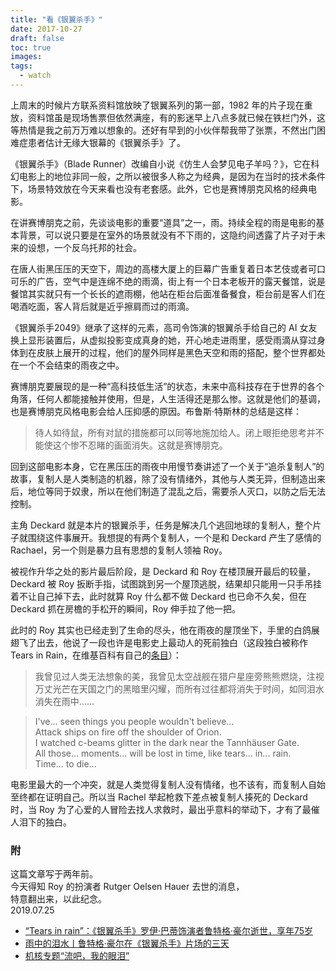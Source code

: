 ```yaml
---
title: "看《银翼杀手》"
date: 2017-10-27
draft: false
toc: true
images:
tags: 
  - watch
---
```


上周末的时候片方联系资料馆放映了银翼系列的第一部，1982 年的片子现在重放，资料馆虽是现场售票但依然满座，有的影迷早上八点多就已候在铁栏门外，这等热情是我之前万万难以想象的。还好有早到的小伙伴帮我带了张票，不然出门困难症患者估计无缘大银幕的《银翼杀手》了。

《银翼杀手》（Blade Runner）改编自小说《仿生人会梦见电子羊吗？》，它在科幻电影上的地位非同一般，之所以被很多人称之为经典，是因为在当时的技术条件下，场景特效放在今天来看也没有老套感。此外，它也是赛博朋克风格的经典电影。

在讲赛博朋克之前，先谈谈电影的重要“道具”之一，雨。持续全程的雨是电影的基本背景，可以说只要是在室外的场景就没有不下雨的，这隐约间透露了片子对于未来的设想，一个反乌托邦的社会。

在唐人街黑压压的天空下，周边的高楼大厦上的巨幕广告重复着日本艺伎或者可口可乐的广告，空气中是连绵不绝的雨滴，街上有一个日本老板开的露天餐馆，说是餐馆其实就只有一个长长的遮雨棚，他站在柜台后面准备餐食，柜台前是客人们在喝酒吃面，客人背后就是近乎擦肩而过的雨滴。

《银翼杀手2049》继承了这样的元素，高司令饰演的银翼杀手给自己的 AI 女友换上显形装置后，从虚拟投影变成真身的她，开心地走进雨里，感受雨滴从穿过身体到在皮肤上展开的过程，他们的屋外同样是黑色天空和雨的搭配，整个世界都处在一个不会结束的雨夜之中。

赛博朋克要展现的是一种“高科技低生活”的状态，未来中高科技存在于世界的各个角落，任何人都能接触并使用，但是，人生活得还是那么惨。这就是他们的基调，也是赛博朋克风格电影会给人压抑感的原因。布鲁斯·特斯林的总结是这样：
> 待人如待鼠，所有对鼠的措施都可以同等地施加给人。闭上眼拒绝思考并不能使这个惨不忍睹的画面消失。这就是赛博朋克。

回到这部电影本身，它在黑压压的雨夜中用慢节奏讲述了一个关于“追杀复制人”的故事，复制人是人类制造的机器，除了没有情绪外，其他与人类无异，但制造出来后，地位等同于奴隶，所以在他们制造了混乱之后，需要杀人灭口，以防之后无法控制。

主角 Deckard 就是本片的银翼杀手，任务是解决几个逃回地球的复制人，整个片子就围绕这件事展开。我想提的有两个复制人，一个是和 Deckard 产生了感情的 Rachael，另一个则是暴力且有思想的复制人领袖 Roy。

被视作升华之处的影片最后阶段，是 Deckard 和 Roy 在楼顶展开最后的较量，Deckard 被 Roy 扳断手指，试图跳到另一个屋顶逃脱，结果却只能用一只手吊挂着不让自己掉下去，此时就算 Roy 什么都不做 Deckard 也已命不久矣，但在 Deckard 抓在房檐的手松开的瞬间，Roy 伸手拉了他一把。

此时的 Roy 其实也已经走到了生命的尽头，他在雨夜的屋顶坐下，手里的白鸽展翅飞了出去，他说了一段也许是电影史上最动人的死前独白（这段独白被称作 Tears in Rain，在维基百科有自己的[条目](https://en.wikipedia.org/wiki/Tears_in_rain_monologue)）：

> 我曾见过人类无法想象的美，我曾见太空战舰在猎户星座旁熊熊燃烧，注视万丈光芒在天国之门的黑暗里闪耀，而所有过往都将消失于时间，如同泪水消失在雨中……

> I've... seen things you people wouldn't believe...   
> Attack ships on fire off the shoulder of Orion.  
> I watched c-beams glitter in the dark near the Tannhäuser Gate.  
> All those... moments... will be lost in time, like tears... in... rain.   
> Time... to die...

电影里最大的一个冲突，就是人类觉得复制人没有情绪，也不该有，而复制人自始至终都在证明自己。所以当 Rachel 举起枪救下差点被复制人揍死的 Deckard 时，当 Roy 为了心爱的人冒险去找人求救时，最出乎意料的举动下，才有了最催人泪下的独白。

### 附
这篇文章写于两年前。   
今天得知 Roy 的扮演者 Rutger Oelsen Hauer 去世的消息，      
特意翻出来，以此纪念。         
2019.07.25


- [“Tears in rain”：《银翼杀手》罗伊·巴蒂饰演者鲁特格·豪尔逝世，享年75岁](https://www.gcores.com/articles/113033)
- [雨中的泪水丨鲁特格·豪尔在《银翼杀手》片场的三天](https://www.gcores.com/articles/103493)
- [机核专题“流吧，我的眼泪”](https://www.gcores.com/collections/18)
